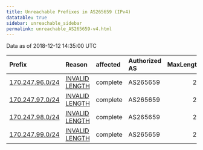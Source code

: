 ```yaml
---
title: Unreachable Prefixes in AS265659 (IPv4)
datatable: true
sidebar: unreachable_sidebar
permalink: unreachable_AS265659-v4.html
---
```


Data as of 2018-12-12 14:35:00 UTC


<div class="datatable-begin"></div>

| Prefix                                                   | Reason                                                                                                     | affected   | Authorized AS   |   MaxLength | Anchor                                         |   unreachable /24s |
|:---------------------------------------------------------|:-----------------------------------------------------------------------------------------------------------|:-----------|:----------------|------------:|:-----------------------------------------------|-------------------:|
| [170.247.96.0/24](https://stat.ripe.net/170.247.96.0/24) | [INVALID LENGTH](https://rpki-validator.ripe.net/announcement-preview?asn=AS265659&prefix=170.247.96.0/24) | complete   | AS265659        |          22 | [LACNIC](unreachable_LACNIC_RPKI_Root-v4.html) |                  1 |
| [170.247.97.0/24](https://stat.ripe.net/170.247.97.0/24) | [INVALID LENGTH](https://rpki-validator.ripe.net/announcement-preview?asn=AS265659&prefix=170.247.97.0/24) | complete   | AS265659        |          22 | [LACNIC](unreachable_LACNIC_RPKI_Root-v4.html) |                  1 |
| [170.247.98.0/24](https://stat.ripe.net/170.247.98.0/24) | [INVALID LENGTH](https://rpki-validator.ripe.net/announcement-preview?asn=AS265659&prefix=170.247.98.0/24) | complete   | AS265659        |          22 | [LACNIC](unreachable_LACNIC_RPKI_Root-v4.html) |                  1 |
| [170.247.99.0/24](https://stat.ripe.net/170.247.99.0/24) | [INVALID LENGTH](https://rpki-validator.ripe.net/announcement-preview?asn=AS265659&prefix=170.247.99.0/24) | complete   | AS265659        |          22 | [LACNIC](unreachable_LACNIC_RPKI_Root-v4.html) |                  1 |

<div class="datatable-end"></div>